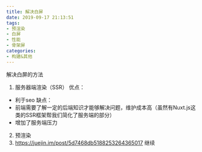 ```yaml
---
title: 解决白屏
date: 2019-09-17 21:13:51
tags:
- 预渲染
- 白屏
- 性能
- 骨架屏
categories: 
- 构建&其他
---
```

解决白屏的方法
1. 服务器端渲染（SSR）
优点：
  - 利于seo
缺点：
  - 前端需要了解一定的后端知识才能够解决问题，维护成本高（虽然有Nuxt.js这类的SSR框架帮我们简化了服务端的部分）
  - 增加了服务端压力
2. 预渲染 
3. https://juejin.im/post/5d7468db5188253264365017   继续
